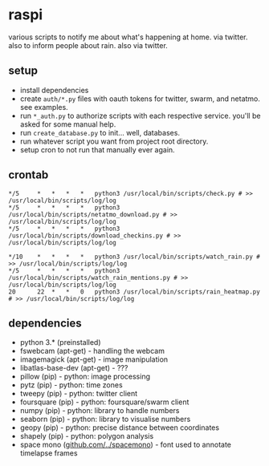 # raspi

various scripts to notify me about what's happening at home. via twitter.
also to inform people about rain. also via twitter.

## setup

* install dependencies
* create `auth/*.py` files with oauth tokens for twitter, swarm, and netatmo. see examples.
* run `*_auth.py` to authorize scripts with each respective service. you'll be asked for some manual help.
* run `create_database.py` to init... well, databases.
* run whatever script you want from project root directory.
* setup cron to not run that manually ever again.

## crontab

```
*/5	    *	*	*	*	python3 /usr/local/bin/scripts/check.py # >> /usr/local/bin/scripts/log/log
*/5	    *	*	*	*	python3 /usr/local/bin/scripts/netatmo_download.py # >> /usr/local/bin/scripts/log/log
*/5	    *	*	*	*	python3 /usr/local/bin/scripts/download_checkins.py # >> /usr/local/bin/scripts/log/log

*/10    *	*	*	*	python3 /usr/local/bin/scripts/watch_rain.py # >> /usr/local/bin/scripts/log/log
*/5     *	*	*	*	python3 /usr/local/bin/scripts/watch_rain_mentions.py # >> /usr/local/bin/scripts/log/log
20	    22	*	*	0	python3 /usr/local/bin/scripts/rain_heatmap.py # >> /usr/local/bin/scripts/log/log
```

## dependencies

* python 3.* (preinstalled)
* fswebcam (apt-get) - handling the webcam
* imagemagick (apt-get) - image manipulation
* libatlas-base-dev (apt-get) - ???
* pillow (pip) - python: image processing
* pytz (pip) - python: time zones
* tweepy (pip) - python: twitter client
* foursquare (pip) - python: foursquare/swarm client
* numpy (pip) - python: library to handle numbers
* seaborn (pip) - python: library to visualise numbers
* geopy (pip) - python: precise distance between coordinates
* shapely (pip) - python: polygon analysis
* space mono ([github.com/../spacemono](https://github.com/googlefonts/spacemono)) - font used to annotate timelapse frames
